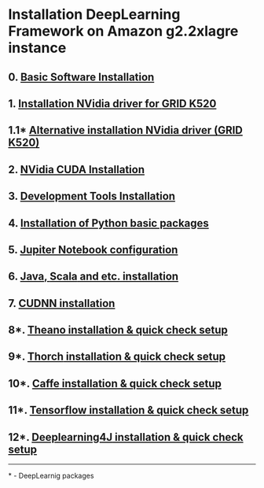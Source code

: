 # Installation DeepLearning Framework on Amazon g2.2xlagre instance

## 0.  [Basic Software Installation](step00-install-before.md)
## 1.  [Installation NVidia driver for **GRID K520**](step01-install-nvidia-driver.md)
## 1.1* [Alternative installation NVidia driver (**GRID K520**)](step02.1-install-cuda-alternative-Instructions.md)
## 2. [NVidia CUDA Installation](step02-install-cuda.md)
## 3. [Development Tools Installation](step03-install-dev-tools.md)
## 4. [Installation of Python basic packages](step04-install-python-basic.md)
## 5. [**Jupiter Notebook** configuration](step05-configure-jupiter-notebook.md)
## 6. [**Java**, **Scala** and etc. installation](step06-install-java-scala-etc.md)
## 7. [**CUDNN** installation](step07-install-cudnn.md)
## 8*. [**Theano** installation & quick check setup](step08-install-theano.md)
## 9*. [**Thorch** installation & quick check setup](step09-install-torch.md)
## 10*. [**Caffe** installation & quick check setup](step10-install-caffe.md)
## 11*. [**Tensorflow** installation & quick check setup](step11-install-tensorflow.md)
## 12*. [**Deeplearning4J** installation & quick check setup](step12-install-dl4j.md)
---
\* - DeepLearnig packages